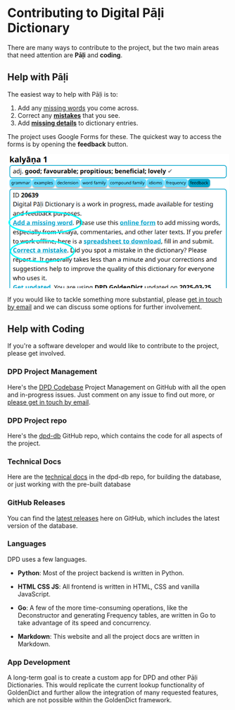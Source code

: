 # Contributing to Digital Pāḷi Dictionary

There are many ways to contribute to the project, but the two main areas that need attention are __Pāḷi__ and __coding__.

## Help with Pāḷi

The easiest way to help with Pāḷi is to:
1. Add any [missing words](https://docs.google.com/forms/d/e/1FAIpQLSfResxEUiRCyFITWPkzoQ2HhHEvUS5fyg68Rl28hFH6vhHlaA/viewform?usp=pp_url&entry.1433863141=dpd-db) you come across. 
2. Correct any [__mistakes__](https://docs.google.com/forms/d/e/1FAIpQLSf9boBe7k5tCwq7LdWgBHHGIPVc4ROO5yjVDo1X5LDAxkmGWQ/viewform?usp=pp_url&entry.1433863141=dpd-db) that you see.
3. Add [__missing details__](https://docs.google.com/forms/d/e/1FAIpQLSf9boBe7k5tCwq7LdWgBHHGIPVc4ROO5yjVDo1X5LDAxkmGWQ/viewform?usp=pp_url&entry.1433863141=dpd-db) to dictionary entries.

The project uses Google Forms for these. The quickest way to access the forms is by opening the __feedback__ button. 

![add and correct](pics/contributing/add_correct.png)

If you would like to tackle something more substantial, please [get in touch by email](mailto:digitalpalidictionary@gmail.com) and we can discuss some options for further involvement.

## Help with Coding

If you're a software developer and would like to contribute to the project, please get involved.

### DPD Project Management
Here's the [DPD Codebase](https://GitHub.com/orgs/digitalpalidictionary/projects/1/views/2) Project Management on GitHub with all the open and in-progress issues. Just comment on any issue to find out more, or [please get in touch by email](mailto:digitalpalidictionary@gmail.com).

### DPD Project repo

Here's the [dpd-db](https://GitHub.com/digitalpalidictionary/dpd-db)  GitHub repo, which contains the code for all aspects of the project.

### Technical Docs
Here are the [technical docs](https://GitHub.com/digitalpalidictionary/dpd-db/blob/main/docs/build_db.md) in the dpd-db repo, for building the database, or just working with the pre-built database

### GitHub Releases
You can find the [latest releases](https://GitHub.com/digitalpalidictionary/dpd-db/releases) here on GitHub, which includes the latest version of the database. 

### Languages
DPD uses a few languages.

- __Python__: Most of the project backend is written in Python.   

- __HTML CSS JS__: All frontend is written in HTML, CSS and vanilla JavaScript.  

- __Go__: A few of the more time-consuming operations, like the Deconstructor and generating Frequency tables, are written in Go to take advantage of its speed and concurrency.

- __Markdown__: This website and all the project docs are written in Markdown.  

### App Development
A long-term goal is to create a custom app for DPD and other Pāḷi Dictionaries. This would replicate the current lookup functionality of GoldenDict and further allow the integration of many requested features, which are not possible within the GoldenDict framework. 

